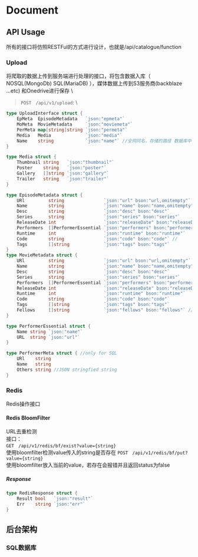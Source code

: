 # Document

## API Usage
所有的接口将仿照RESTFul的方式进行设计，也就是/api/catalogue/function
### **Upload**
将爬取的数据上传到服务端进行处理的接口，将包含数据入库（ NOSQL(MongoDb) SQL(MariaDB) ），媒体数据上传到S3服务商(backblaze ...etc) 和Onedrive进行保存 \

>`POST` &nbsp; `/api/v1/upload`: \
```go
type UploadInterface struct {
	EpMeta  EpisodeMetadata   `json:"epmeta"`
	MoMeta  MovieMetadata     `json:"moviemeta"`
	PerMeta map[string]string `json:"permeta"`
	Media   Media             `json:"media"`
	Name    string            `json:"name"` //全网同名，存储的路径 数据库中会lower()
}

type Media struct {
	Thumbnail string   `json:"thumbnail"`
	Poster    string   `json:"poster"`
	Gallery   []string `json:"gallery"`
	Trailer   string   `json:"trailer"`
}

type EpisodeMetadata struct {
	URl         string               `json:"url" bson:"url,omitempty"` //as an unique  identifer
	Name        string               `json:"name" bson:"name,omitempty"`
	Desc        string               `json:"desc" bson:"desc"`
	Series      string               `json:"series" bson:"series"`
	ReleaseDate int                  `json:"releaseDate" bson:"releaseDate"`
	Performers  []PerformerEssential `json:"performers" bson:"performers"`
	Runtime     int                  `json:"runtime" bson:"runtime"`
	Code        string               `json:"code" bson:"code"` //
	Tags        []string             `json:"tags" bson:"tags"`
}
type MovieMetadata struct {
	URl         string               `json:"url" bson:"url,omitempty"` //as an unique  identifer
	Name        string               `json:"name" bson:"name,omitempty"`
	Desc        string               `json:"desc" bson:"desc"`
	Series      string               `json:"series" bson:"series"`
	Performers  []PerformerEssential `json:"performers" bson:"performers"`
	ReleaseDate int                  `json:"releaseDate" bson:"releaseDate"`
	Runtime     int                  `json:"runtime" bson:"runtime"`
	Code        string               `json:"code" bson:"code"`
	Tags        []string             `json:"tags" bson:"tags"`
	Fellows     []string             `json:"fellows" bson:"fellows"` //episodes url
}

type PerformerEssential struct {
	Name string `json:"name"`
	URL  string `json:"url"`
}

type PerformerMeta struct { //only for SQL
	URl    string
	Name   string
	Others string //JSON stringfied string
}


```

### **Redis**
Redis操作接口
#### Redis BloomFilter 
URL去重检测 \
接口：\
`GET` &nbsp; `/api/v1/redis/bf/exist?value={string}` \
使用bloomfilter检测value传入的string是否存在
`POST` &nbsp; `/api/v1/redis/bf/put?value={string}` \
使用bloomfilter放入当前的value，若存在会报错并且返回status为false

##### Response
```go
type RedisResponse struct {
	Result bool   `json:"result"`
	Err    string `json:"err"`
}
```
 

## 后台架构
### SQL数据库

